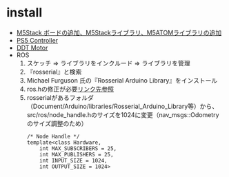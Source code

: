 # install
* [M5Stack ボードの追加、M5Stackライブラリ、M5ATOMライブラリの追加]([https://qiita.com/kaluna/items/087d3458cd0b349bcc7c](https://qiita.com/eeldog/items/4048234a3f134ed11723))
* [PS5 Controller](https://github.com/rodneybakiskan/ps5-esp32)
* [DDT Motor](https://github.com/takex5g/M5_DDTMotor_M15M06)
* ROS
  1. スケッチ ⇒ ライブラリをインクルード ⇒ ライブラリを管理
  2. 『rosserial』と検索
  3. Michael Furguson 氏の『Rosserial Arduino Library』をインストール
  4. ros.hの修正が必要[リンク先参照](https://github.com/espressif/arduino-esp32/issues/4807)
  5. rosserialがあるフォルダ（Document/Arduino/libraries/Rosserial_Arduino_Library等）から、src/ros/node_handle.hのサイズを1024に変更（nav_msgs::Odometryのサイズ調整のため）
     ```
     /* Node Handle */
     template<class Hardware,
         int MAX_SUBSCRIBERS = 25,
         int MAX_PUBLISHERS = 25,
         int INPUT_SIZE = 1024,
         int OUTPUT_SIZE = 1024>
     ```
